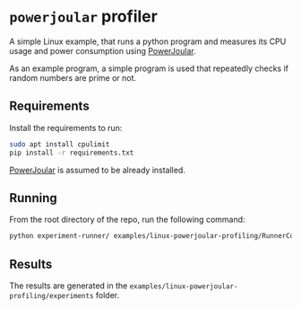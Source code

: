 
# `powerjoular` profiler

A simple Linux example, that runs a python program and measures its CPU usage and power consumption using [PowerJoular](https://gitlab.com/joular/powerjoular).

As an example program, a simple program is used that repeatedly checks if random numbers are prime or not.

## Requirements

Install the requirements to run:

```bash
sudo apt install cpulimit
pip install -r requirements.txt
```

[PowerJoular](https://gitlab.com/joular/powerjoular) is assumed to be already installed.


## Running

From the root directory of the repo, run the following command:

```bash
python experiment-runner/ examples/linux-powerjoular-profiling/RunnerConfig.py
```

## Results

The results are generated in the `examples/linux-powerjoular-profiling/experiments` folder.

